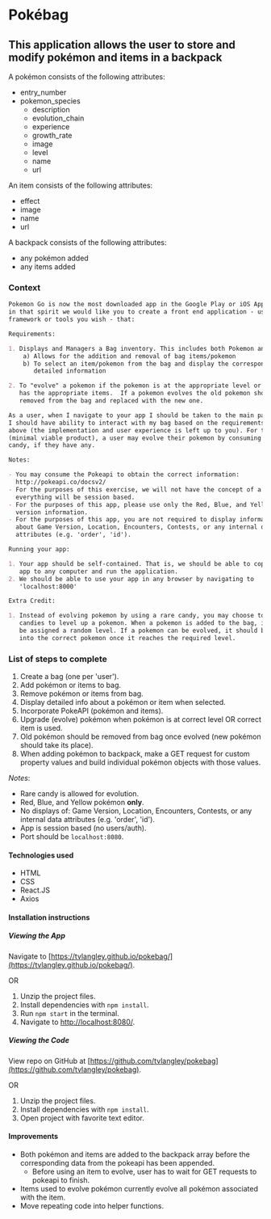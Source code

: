 # Pokébag

## This application allows the user to store and modify pokémon and items in a backpack

A pokémon consists of the following attributes:

* entry_number
* pokemon_species
  * description
  * evolution_chain
  * experience
  * growth_rate
  * image
  * level
  * name
  * url

An item consists of the following attributes:

* effect
* image
* name
* url

A backpack consists of the following attributes:

* any pokémon added
* any items added

### Context

```md
Pokemon Go is now the most downloaded app in the Google Play or iOS App store,
in that spirit we would like you to create a front end application - using any
framework or tools you wish - that:

Requirements:

1. Displays and Managers a Bag inventory. This includes both Pokemon and items.
    a) Allows for the addition and removal of bag items/pokemon
    b) To select an item/pokemon from the bag and display the corresponding
       detailed information

2. To "evolve" a pokemon if the pokemon is at the appropriate level or the user
   has the appropriate items.  If a pokemon evolves the old pokemon should be
   removed from the bag and replaced with the new one.

As a user, when I navigate to your app I should be taken to the main page where
I should have ability to interact with my bag based on the requirements listed
above (the implementation and user experience is left up to you). For the MVP
(minimal viable product), a user may evolve their pokemon by consuming a rare
candy, if they have any.

Notes:

- You may consume the Pokeapi to obtain the correct information:
  http://pokeapi.co/docsv2/
- For the purposes of this exercise, we will not have the concept of a user -
  everything will be session based.
- For the purposes of this app, please use only the Red, Blue, and Yellow
  version information.
- For the purposes of this app, you are not required to display information
  about Game Version, Location, Encounters, Contests, or any internal data
  attributes (e.g. 'order', 'id').

Running your app:

1. Your app should be self-contained. That is, we should be able to copy your
   app to any computer and run the application.
2. We should be able to use your app in any browser by navigating to
   'localhost:8000'

Extra Credit:

1. Instead of evolving pokemon by using a rare candy, you may choose to use rare
   candies to level up a pokemon. When a pokemon is added to the bag, it should
   be assigned a random level. If a pokemon can be evolved, it should be evolved
   into the correct pokemon once it reaches the required level.
```

### List of steps to complete

1. Create a bag (one per 'user').
1. Add pokémon or items to bag.
1. Remove pokémon or items from bag.
1. Display detailed info about a pokémon or item when selected.
1. Incorporate PokeAPI (pokémon and items).
1. Upgrade (evolve) pokémon when pokémon is at correct level OR correct item is
   used.
1. Old pokémon should be removed from bag once evolved (new pokémon should take
   its place).
1. When adding pokémon to backpack, make a GET request for custom property
   values and build individual pokémon objects with those values.

_Notes_:

* Rare candy is allowed for evolution.
* Red, Blue, and Yellow pokémon **only**.
* No displays of: Game Version, Location, Encounters, Contests, or any internal
  data attributes (e.g. 'order', 'id').
* App is session based (no users/auth).
* Port should be `localhost:8080`.

#### Technologies used

* HTML
* CSS
* React.JS
* Axios

#### Installation instructions

##### Viewing the App

Navigate to [https://tvlangley.github.io/pokebag/](https://tvlangley.github.io/pokebag/).

OR

1. Unzip the project files.
1. Install dependencies with `npm install`.
1. Run `npm start` in the terminal.
1. Navigate to [http://localhost:8080/](http://localhost:8080/).

##### Viewing the Code

View repo on GitHub at [https://github.com/tvlangley/pokebag](https://github.com/tvlangley/pokebag).

OR

1. Unzip the project files.
1. Install dependencies with `npm install`.
1. Open project with favorite text editor.

#### Improvements

* Both pokémon and items are added to the backpack array before the
  corresponding data from the pokeapi has been appended.
  * Before using an item to evolve, user has to wait for GET requests to pokeapi
    to finish.
* Items used to evolve pokémon currently evolve all pokémon associated with the
  item.
* Move repeating code into helper functions.
